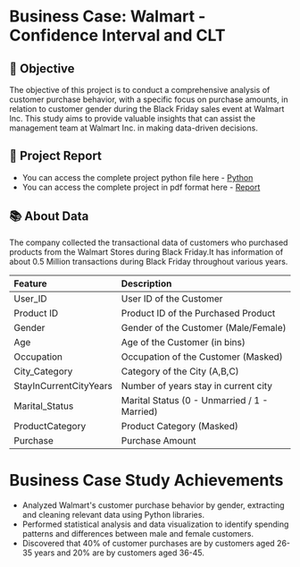 # Business Case: Walmart - Confidence Interval and CLT

## 🎯 Objective
The objective of this project is to conduct a comprehensive analysis of customer purchase behavior, with a specific focus on purchase amounts, in relation to customer gender during the Black Friday sales event at Walmart Inc. This study aims to provide valuable insights that can assist the management team at Walmart Inc. in making data-driven decisions.

## 📝 Project Report
- You can access the complete project python file here - [Python](https://github.com/nikhilsree5/WalmartCaseStudy/blob/main/Case_Study_Walmart.ipynb)
- You can access the complete project in pdf format here - [Report](https://github.com/nikhilsree5/WalmartCaseStudy/blob/main/Business%20Cas4%20Walmart-%20Nikhil%20K%20A.pdf)

## 📚 About Data
The company collected the transactional data of customers who purchased products from the Walmart Stores during Black Friday.It has information of about 0.5 Million transactions during Black Friday throughout various years.

| Feature | Description |
|:--------|:------------|
| User_ID | User ID of the Customer |
| Product ID | Product ID of the Purchased Product |
| Gender | Gender of the Customer (Male/Female) |
| Age | Age of the Customer (in bins) |
| Occupation | Occupation of the Customer (Masked) |
| City_Category | Category of the City (A,B,C) |
| StayInCurrentCityYears | 	Number of years stay in current city | 
| Marital_Status | Marital Status (0 - Unmarried / 1 - Married) | 
| ProductCategory | Product Category (Masked) | 
| Purchase | Purchase Amount |

# Business Case Study Achievements

- Analyzed Walmart's customer purchase behavior by gender, extracting and cleaning relevant data using Python libraries.
- Performed statistical analysis and data visualization to identify spending patterns and differences between male and female customers.
- Discovered that 40% of customer purchases are by customers aged 26-35 years and 20% are by customers aged 36-45.
